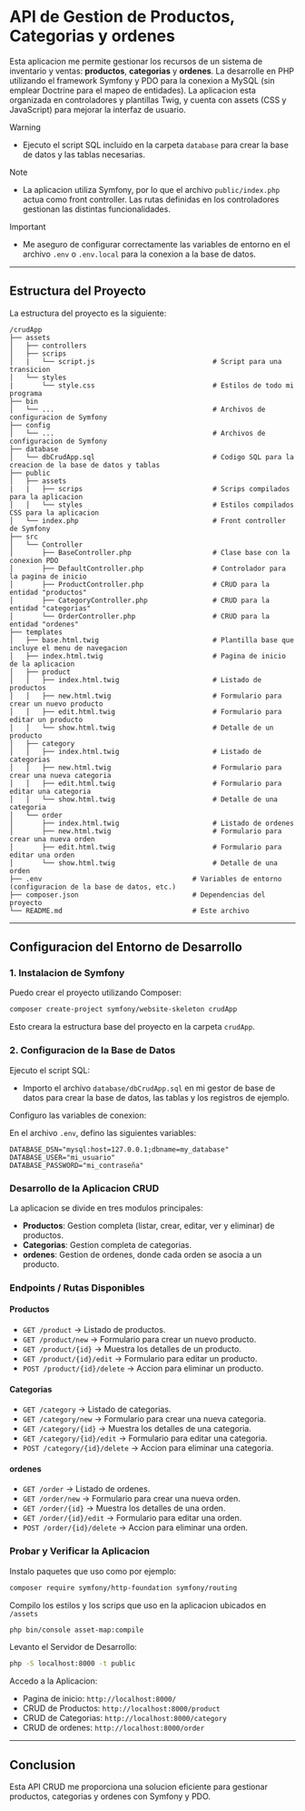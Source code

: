# API de Gestion de Productos, Categorias y ordenes

Esta aplicacion me permite gestionar los recursos de un sistema de inventario y ventas: **productos**, **categorias** y **ordenes**. La desarrolle en PHP utilizando el framework Symfony y PDO para la conexion a MySQL (sin emplear Doctrine para el mapeo de entidades). La aplicacion esta organizada en controladores y plantillas Twig, y cuenta con assets (CSS y JavaScript) para mejorar la interfaz de usuario.

> [!WARNING] 
> - Ejecuto el script SQL incluido en la carpeta `database` para crear la base de datos y las tablas necesarias.  

> [!NOTE]
> - La aplicacion utiliza Symfony, por lo que el archivo `public/index.php` actua como front controller. Las rutas definidas en los controladores gestionan las distintas funcionalidades.  

> [!IMPORTANT] 
> - Me aseguro de configurar correctamente las variables de entorno en el archivo `.env` o `.env.local` para la conexion a la base de datos.

---

## Estructura del Proyecto

La estructura del proyecto es la siguiente:

```
/crudApp
├── assets
│   ├── controllers
│   ├── scrips
│   |   └── script.js                             # Script para una transicion
│   └── styles
|       └── style.css                             # Estilos de todo mi programa
├── bin
│   └── ...                                       # Archivos de configuracion de Symfony
├── config
│   └── ...                                       # Archivos de configuracion de Symfony
├── database
│   └── dbCrudApp.sql                             # Codigo SQL para la creacion de la base de datos y tablas
├── public
│   ├── assets
|   |   ├── scrips                                # Scrips compilados para la aplicacion
│   │   └── styles                                # Estilos compilados CSS para la aplicacion
│   └── index.php                                 # Front controller de Symfony
├── src
│   └── Controller
│       ├── BaseController.php                    # Clase base con la conexion PDO
│       ├── DefaultController.php                 # Controlador para la pagina de inicio
│       ├── ProductController.php                 # CRUD para la entidad "productos"
│       ├── CategoryController.php                # CRUD para la entidad "categorias"
│       └── OrderController.php                   # CRUD para la entidad "ordenes"
├── templates
│   ├── base.html.twig                            # Plantilla base que incluye el menu de navegacion
│   ├── index.html.twig                           # Pagina de inicio de la aplicacion
│   ├── product
│   │   ├── index.html.twig                       # Listado de productos
│   │   ├── new.html.twig                         # Formulario para crear un nuevo producto
│   │   ├── edit.html.twig                        # Formulario para editar un producto
│   │   └── show.html.twig                        # Detalle de un producto
│   ├── category
│   │   ├── index.html.twig                       # Listado de categorias
│   │   ├── new.html.twig                         # Formulario para crear una nueva categoria
│   │   ├── edit.html.twig                        # Formulario para editar una categoria
│   │   └── show.html.twig                        # Detalle de una categoria
│   └── order
│       ├── index.html.twig                       # Listado de ordenes
│       ├── new.html.twig                         # Formulario para crear una nueva orden
│       ├── edit.html.twig                        # Formulario para editar una orden
│       └── show.html.twig                        # Detalle de una orden
├── .env                                     # Variables de entorno (configuracion de la base de datos, etc.)
├── composer.json                            # Dependencias del proyecto
└── README.md                                # Este archivo
```

---

## Configuracion del Entorno de Desarrollo

### 1. Instalacion de Symfony

Puedo crear el proyecto utilizando Composer:

```bash
composer create-project symfony/website-skeleton crudApp
```

Esto creara la estructura base del proyecto en la carpeta `crudApp`.

### 2. Configuracion de la Base de Datos

Ejecuto el script SQL:

- Importo el archivo `database/dbCrudApp.sql` en mi gestor de base de datos para crear la base de datos, las tablas y los registros de ejemplo.

Configuro las variables de conexion:

En el archivo `.env`, defino las siguientes variables:

```dotenv
DATABASE_DSN="mysql:host=127.0.0.1;dbname=my_database"
DATABASE_USER="mi_usuario"
DATABASE_PASSWORD="mi_contraseña"
```

### Desarrollo de la Aplicacion CRUD

La aplicacion se divide en tres modulos principales:

- **Productos**: Gestion completa (listar, crear, editar, ver y eliminar) de productos.
- **Categorias**: Gestion completa de categorias.
- **ordenes**: Gestion de ordenes, donde cada orden se asocia a un producto.

### Endpoints / Rutas Disponibles

#### Productos

- `GET /product` → Listado de productos.
- `GET /product/new` → Formulario para crear un nuevo producto.
- `GET /product/{id}` → Muestra los detalles de un producto.
- `GET /product/{id}/edit` → Formulario para editar un producto.
- `POST /product/{id}/delete` → Accion para eliminar un producto.

#### Categorias

- `GET /category` → Listado de categorias.
- `GET /category/new` → Formulario para crear una nueva categoria.
- `GET /category/{id}` → Muestra los detalles de una categoria.
- `GET /category/{id}/edit` → Formulario para editar una categoria.
- `POST /category/{id}/delete` → Accion para eliminar una categoria.

#### ordenes

- `GET /order` → Listado de ordenes.
- `GET /order/new` → Formulario para crear una nueva orden.
- `GET /order/{id}` → Muestra los detalles de una orden.
- `GET /order/{id}/edit` → Formulario para editar una orden.
- `POST /order/{id}/delete` → Accion para eliminar una orden.

### Probar y Verificar la Aplicacion

Instalo paquetes que uso como por ejemplo:

```bash
composer require symfony/http-foundation symfony/routing
```

Compilo los estilos y los scrips que uso en la aplicacion ubicados en `/assets`

```bash
php bin/console asset-map:compile
```

Levanto el Servidor de Desarrollo:

```bash
php -S localhost:8000 -t public
```

Accedo a la Aplicacion:

- Pagina de inicio: `http://localhost:8000/`
- CRUD de Productos: `http://localhost:8000/product`
- CRUD de Categorias: `http://localhost:8000/category`
- CRUD de ordenes: `http://localhost:8000/order`

---

## Conclusion

Esta API CRUD me proporciona una solucion eficiente para gestionar productos, categorias y ordenes con Symfony y PDO.

